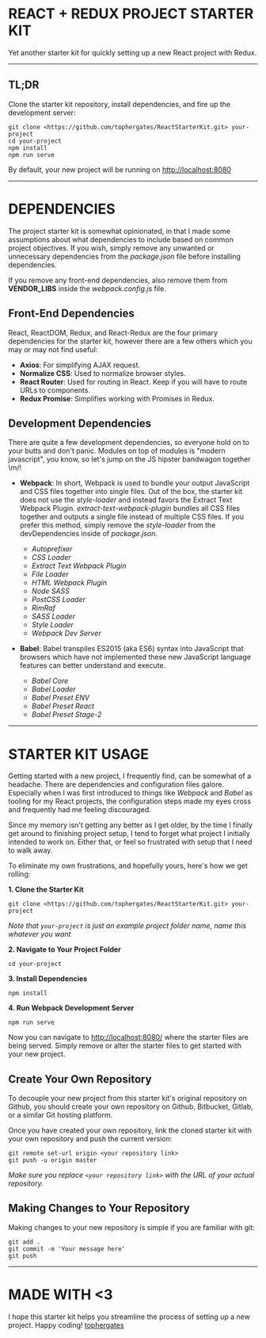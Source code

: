 # REACT + REDUX PROJECT STARTER KIT
Yet another starter kit for quickly setting up a new React project with Redux.

---

## TL;DR
Clone the starter kit repository, install dependencies, and fire up the development server:

```
git clone <https://github.com/tophergates/ReactStarterKit.git> your-project
cd your-project
npm install
npm run serve
```

By default, your new project will be running on <http://localhost:8080>

---

# DEPENDENCIES
The project starter kit is somewhat opinionated, in that I made some assumptions about what dependencies to include based on common project objectives. If you wish, simply remove any unwanted or unnecessary dependencies from the *package.json* file before installing dependencies.

If you remove any front-end dependencies, also remove them from **VENDOR_LIBS** inside the *webpack.config.js* file.

## Front-End Dependencies
React, ReactDOM, Redux, and React-Redux are the four primary dependencies for the starter kit, however there are a few others which you may or may not find useful:

  * **Axios**: For simplifying AJAX request.
  * **Normalize CSS**: Used to normalize browser styles.
  * **React Router**: Used for routing in React. Keep if you will have to route URLs to components.
  * **Redux Promise**: Simplifies working with Promises in Redux.

## Development Dependencies
There are quite a few development dependencies, so everyone hold on to your butts and don't panic. Modules on top of modules is "modern javascript", you know, so let's jump on the JS hipster bandwagon together \m/!

  * **Webpack**: In short, Webpack is used to bundle your output JavaScript and CSS files together into single files. Out of the box, the starter kit does not use the *style-loader* and instead favors the Extract Text Webpack Plugin. *extract-text-webpack-plugin* bundles all CSS files together and outputs a single file instead of multiple CSS files. If you prefer this method, simply remove the *style-loader* from the devDependencies inside of *package.json*.

    * *Autoprefixer*
    * *CSS Loader*
    * *Extract Text Webpack Plugin*
    * *File Loader*
    * *HTML Webpack Plugin*
    * *Node SASS*
    * *PostCSS Loader*
    * *RimRaf*
    * *SASS Loader*
    * *Style Loader*
    * *Webpack Dev Server*

  * **Babel**: Babel transpiles ES2015 (aka ES6) syntax into JavaScript that browsers which have not implemented these new JavaScript language features can better understand and execute.
    * *Babel Core*
    * *Babel Loader*
    * *Babel Preset ENV*
    * *Babel Preset React*
    * *Babel Preset Stage-2*

---

# STARTER KIT USAGE
Getting started with a new project, I frequently find, can be somewhat of a headache. There are dependencies and configuration files galore. Especially when I was first introduced to things like *Webpack* and *Babel* as tooling for my React projects, the configuration steps made my eyes cross and frequently had me feeling discouraged.

Since my memory isn't getting any better as I get older, by the time I finally get around to finishing project setup, I tend to forget what project I initially intended to work on. Either that, or feel so frustrated with setup that I need to walk away.

To eliminate my own frustrations, and hopefully yours, here's how we get rolling:

**1. Clone the Starter Kit**
```
git clone <https://github.com/tophergates/ReactStarterKit.git> your-project
```
*Note that `your-project` is just an example project folder name, name this whatever you want*

**2. Navigate to Your Project Folder**
```
cd your-project
```

**3. Install Dependencies**
```
npm install
```

**4. Run Webpack Development Server**
```
npm run serve
```

Now you can navigate to <http://localhost:8080/> where the starter files are being served. Simply remove or alter the starter files to get started with your new project.

## Create Your Own Repository
To decouple your new project from this starter kit's original repository on Github, you should create your own repository on Github, Bitbucket, Gitlab, or a similar Git hosting platform.

Once you have created your own repository, link the cloned starter kit with your own repository and push the current version:

```
git remote set-url origin <your repository link>
git push -u origin master
```
*Make sure you replace `<your repository link>` with the URL of your actual repository.*

## Making Changes to Your Repository
Making changes to your new repository is simple if you are familiar with git:

```
git add .
git commit -m 'Your message here'
git push
```

---

# MADE WITH <3
I hope this starter kit helps you streamline the process of setting up a new project. Happy coding!
[tophergates](https://github.com/tophergates)
